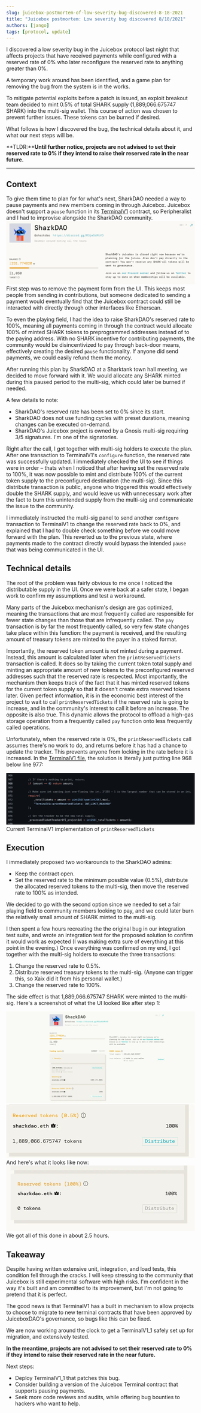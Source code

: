 ```yaml
---
slug: juicebox-postmortem-of-low-severity-bug-discovered-8-18-2021
title: "Juicebox postmortem: Low severity bug discovered 8/18/2021"
authors: [jango]
tags: [protocol, update]
---
```


I discovered a low severity bug in the Juicebox protocol last night that affects projects that have received payments while configured with a reserved rate of 0% who later reconfigure the reserved rate to anything greater than 0%.

A temporary work around has been identified, and a game plan for removing the bug from the system is in the works.

To mitigate potential exploits before a patch is issued, an exploit breakout team decided to mint 0.5% of total SHARK supply (1,889,066.675747 SHARK) into the multi-sig wallet. This course of action was chosen to prevent further issues. These tokens can be burned if desired.

What follows is how I discovered the bug, the technical details about it, and what our next steps will be.

**TLDR:****Until further notice, projects are not advised to set their reserved rate to 0% if they intend to raise their reserved rate in the near future.**

---

## Context

To give them time to plan for for what's next, SharkDAO needed a way to pause payments and new members coming in through Juicebox. Juicebox doesn't support a `pause` function in its [TerminalV1](https://etherscan.io/address/0xd569D3CCE55b71a8a3f3C418c329A66e5f714431) contract, so Peripheralist and I had to improvise alongside the SharkDAO community.
![](image.webp)
First step was to remove the payment form from the UI. This keeps most people from sending in contributions, but someone dedicated to sending a payment would eventually find that the Juicebox contract could still be interacted with directly through other interfaces like Etherscan.

To even the playing field, I had the idea to raise SharkDAO's reserved rate to 100%, meaning all payments coming in through the contract would allocate 100% of minted SHARK tokens to preprogrammed addresses instead of to the paying address. With no SHARK incentive for contributing payments, the community would be disincentivized to pay through back-door means, effectively creating the desired `pause` functionality. If anyone did send payments, we could easily refund them the money.

After running this plan by SharkDAO at a Sharktank town hall meeting, we decided to move forward with it. We would allocate any SHARK minted during this paused period to the multi-sig, which could later be burned if needed.

A few details to note: 

- SharkDAO's reserved rate has been set to 0% since its start. 
- SharkDAO does not use funding cycles with preset durations, meaning changes can be executed on-demand. 
- SharkDAO's Juicebox project is owned by a Gnosis multi-sig requiring 3/5 signatures. I'm one of the signatories.

Right after the call, I got together with multi-sig holders to execute the plan. After one transaction to TerminalV1's `configure` function, the reserved rate was successfully updated. I immediately checked the UI to see if things were in order – thats when I noticed that after having set the reserved rate to 100%, it was now possible to mint and distribute 100% of the current token supply to the preconfigured destination (the multi-sig). Since this distribute transaction is public, anyone who triggered this would effectively double the SHARK supply, and would leave us with unnecessary work after the fact to burn this unintended supply from the multi-sig and communicate the issue to the community.

I immediately instructed the multi-sig panel to send another `configure` transaction to TerminalV1 to change the reserved rate back to 0%, and explained that I had to double check something before we could move forward with the plan. This reverted us to the previous state, where payments made to the contract directly would bypass the intended `pause` that was being communicated in the UI.

## Technical details

The root of the problem was fairly obvious to me once I noticed the distributable supply in the UI. Once we were back at a safer state, I began work to confirm my assumptions and test a workaround.

Many parts of the Juicebox mechanism's design are gas optimized, meaning the transactions that are most frequently called are responsible for fewer state changes than those that are infrequently called. The `pay` transaction is by far the most frequently called, so very few state changes take place within this function: the payment is received, and the resulting amount of treasury tokens are minted to the payer in a staked format.

Importantly, the reserved token amount is *not* minted during a payment. Instead, this amount is calculated later when the `printReservedTickets` transaction is called. It does so by taking the current token total supply and minting an appropriate amount of new tokens to the preconfigured reserved addresses such that the reserved rate is respected. Most importantly, the mechanism then keeps track of the fact that it has minted reserved tokens for the current token supply so that it doesn't create extra reserved tokens later. Given perfect information, it is in the economic best interest of the project to wait to call `printReservedTickets` if the reserved rate is going to increase, and in the community's interest to call it before an increase. The opposite is also true. This dynamic allows the protocol to offload a high-gas storage operation from a frequently called `pay` function onto less frequently called operations.

Unfortunately, when the reserved rate is 0%, the `printReservedTickets` call assumes there's no work to do, and returns before it has had a chance to update the tracker. This prevents anyone from locking in the rate before it is increased. In the [TerminalV1 file](https://github.com/jbx-protocol/juicehouse/blob/3555d7baf7fa8ba4bc350140201805c740e3df4e/packages/hardhat/contracts/TerminalV1.sol#L968), the solution is literally just putting line 968 below line 977:

![](image-1.webp)Current TerminalV1 implementation of `printReservedTickets`
## Execution

I immediately proposed two workarounds to the SharkDAO admins:

- Keep the contract open.
- Set the reserved rate to the minimum possible value (0.5%), distribute the allocated reserved tokens to the multi-sig, then move the reserved rate to 100% as intended.

We decided to go with the second option since we needed to set a fair playing field to community members looking to pay, and we could later burn the relatively small amount of SHARK minted to the multi-sig.

I then spent a few hours recreating the the original bug in our integration test suite, and wrote an integration test for the proposed solution to confirm it would work as expected (I was making extra sure of everything at this point in the evening.) Once everything was confirmed on my end, I got together with the multi-sig holders to execute the three transactions:

1. Change the reserved rate to 0.5%.
2. Distribute reserved treasury tokens to the multi-sig. (Anyone can trigger this, so Xaix did it from his personal wallet.)
3. Change the reserved rate to 100%.

The side effect is that 1,889,066.675747 SHARK were minted to the multi-sig. Here's a screenshot of what the UI looked like after step 1:

![](Screen-Shot-2021-08-19-at-12.43.52-AM-1.webp)![](Screen-Shot-2021-08-19-at-12.41.21-AM.webp)
And here's what it looks like now:
![](image-2.webp)
We got all of this done in about 2.5 hours.

## Takeaway

Despite having written extensive unit, integration, and load tests, this condition fell through the cracks. I will keep stressing to the community that Juicebox is still experimental software with high risks. I'm confident in the way it's built and am committed to its improvement, but I'm not going to pretend that it is perfect.

The good news is that TerminalV1 has a built in mechanism to allow projects to choose to migrate to new terminal contracts that have been approved by JuiceboxDAO's governance, so bugs like this can be fixed. 

We are now working around the clock to get a TerminalV1_1 safely set up for migration, and extensively tested.

**In the meantime, projects are not advised to set their reserved rate to 0% if they intend to raise their reserved rate in the near future.**

Next steps:

- Deploy TerminalV1_1 that patches this bug.
- Consider building a version of the Juicebox Terminal contract that supports pausing payments.
- Seek more code reviews and audits, while offering bug bounties to hackers who want to help.
